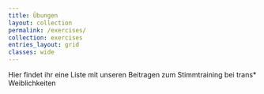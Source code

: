 ```yaml
---
title: Übungen
layout: collection
permalink: /exercises/
collection: exercises
entries_layout: grid
classes: wide
---
```


Hier findet ihr eine Liste mit unseren Beitragen zum Stimmtraining bei trans* Weiblichkeiten